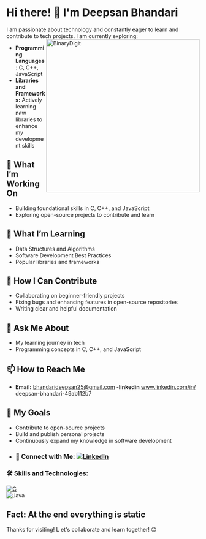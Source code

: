 # Hi there! 👋 I'm Deepsan Bhandari

I am passionate about technology and constantly eager to learn and contribute to tech projects. I am currently exploring:
<img align="right" alt = "BinaryDigit" width="400" src = "https://github.com/user-attachments/assets/ec54c613-ef1b-46ae-af75-511b2a809a33">
- **Programming Languages:** C, C++, JavaScript
- **Libraries and Frameworks:** Actively learning new libraries to enhance my development skills                 

## 🔭 What I’m Working On
- Building foundational skills in C, C++, and JavaScript
- Exploring open-source projects to contribute and learn

## 🌱 What I’m Learning
- Data Structures and Algorithms
- Software Development Best Practices
- Popular libraries and frameworks

## 🤝 How I Can Contribute
- Collaborating on beginner-friendly projects
- Fixing bugs and enhancing features in open-source repositories
- Writing clear and helpful documentation

## 💬 Ask Me About
- My learning journey in tech
- Programming concepts in C, C++, and JavaScript

## 📫 How to Reach Me
- **Email:** bhandarideepsan25@gmail.com
-**linkedin** www.linkedin.com/in/
deepsan-bhandari-49ab112b7

## 🚀 My Goals
- Contribute to open-source projects
- Build and publish personal projects
- Continuously expand my knowledge in software development
- ### 🔗 Connect with Me:  [![LinkedIn](https://img.shields.io/badge/LinkedIn-%230077B5.svg?&logo=linkedin&logoColor=white)](https://www.linkedin.com/in/deepsan-bhandari-49ab112b7)  



### 🛠️ Skills and Technologies:  

[![C](https://img.shields.io/badge/C-%2300599C.svg?&logo=c&logoColor=white)](https://github.com/DeepsanBhandari/c-programing)   
![Java](https://img.shields.io/badge/Java-%23ED8B00.svg?&logo=java&logoColor=white) 
## Fact: At the end everything is static
Thanks for visiting! L
et's collaborate and learn together! 😊





<!---
DeepsanBhandari/DeepsanBhandari is a ✨ special ✨ repository because its `README.md` (this file) appears on your GitHub profile.
You can click the Preview link to take a look at your changes.
--->
